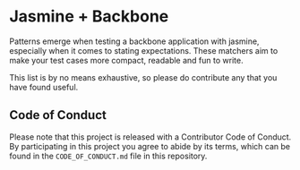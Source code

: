 
# Jasmine + Backbone

Patterns emerge when testing a backbone application with jasmine, especially when it comes to
stating expectations. These matchers aim to make your test cases more compact, readable and fun to
write.

This list is by no means exhaustive, so please do contribute any that you have found useful.



## Code of Conduct
Please note that this project is released with a Contributor Code of
Conduct. By participating in this project you agree to abide by its
terms, which can be found in the `CODE_OF_CONDUCT.md` file in this
repository.
